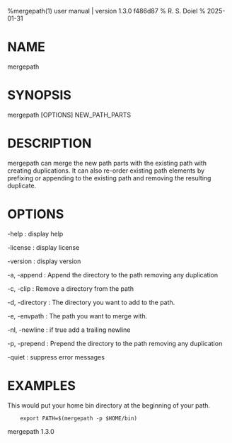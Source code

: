 %mergepath(1) user manual | version 1.3.0 f486d87
% R. S. Doiel
% 2025-01-31

# NAME

mergepath

# SYNOPSIS

mergepath [OPTIONS] NEW_PATH_PARTS

# DESCRIPTION

mergepath can merge the new path parts with the existing path with
creating duplications.  It can also re-order existing path elements by
prefixing or appending to the existing path and removing the resulting
duplicate.

# OPTIONS

-help
: display help

-license
: display license

-version
: display version

-a, -append
: Append the directory to the path removing any duplication

-c, -clip
: Remove a directory from the path

-d, -directory
: The directory you want to add to the path.

-e, -envpath
: The path you want to merge with.

-nl, -newline
: if true add a trailing newline

-p, -prepend
: Prepend the directory to the path removing any duplication

-quiet
: suppress error messages


# EXAMPLES

This would put your home bin directory at the beginning of your path.

~~~
	export PATH=$(mergepath -p $HOME/bin)
~~~

mergepath 1.3.0

